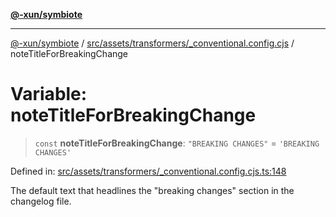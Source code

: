 [**@-xun/symbiote**](../../../../../README.md)

***

[@-xun/symbiote](../../../../../README.md) / [src/assets/transformers/\_conventional.config.cjs](../README.md) / noteTitleForBreakingChange

# Variable: noteTitleForBreakingChange

> `const` **noteTitleForBreakingChange**: `"BREAKING CHANGES"` = `'BREAKING CHANGES'`

Defined in: [src/assets/transformers/\_conventional.config.cjs.ts:148](https://github.com/Xunnamius/symbiote/blob/c3f7fbdb0b36164c8890b842485989d2e0a3c698/src/assets/transformers/_conventional.config.cjs.ts#L148)

The default text that headlines the "breaking changes" section in
the changelog file.
